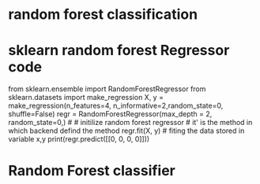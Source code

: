 # random forest classification

# sklearn random forest Regressor code
from sklearn.ensemble import RandomForestRegressor
from sklearn.datasets import make_regression 
X, y = make_regression(n_features=4, n_informative=2,random_state=0, shuffle=False)
regr = RandomForestRegressor(max_depth = 2, random_state=0,) #  # initilize random forest regressor # it' is the method in which backend defind the method
regr.fit(X, y) # fiting the data stored in variable x,y
print(regr.predict([[0, 0, 0, 0]]))

# Random Forest classifier
